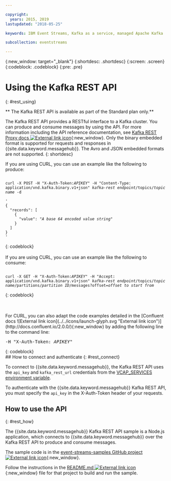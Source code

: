 ```yaml
---

copyright:
  years: 2015, 2019
lastupdated: "2018-05-25"

keywords: IBM Event Streams, Kafka as a service, managed Apache Kafka

subcollection: eventstreams

---
```


{:new_window: target="_blank"}
{:shortdesc: .shortdesc}
{:screen: .screen}
{:codeblock: .codeblock}
{:pre: .pre}

# Using the Kafka REST API
{: #rest_using}

** The Kafka REST API is available as part of the Standard plan only.**
<br/>

The Kafka REST API provides a RESTful interface to a Kafka
cluster. You can produce and consume messages by using the
API. For more information including the API reference documentation, see [Kafka REST Proxy docs ![External link icon](../../icons/launch-glyph.svg "External link icon")](https://docs.confluent.io/2.0.0/kafka-rest/docs/index.html){:new_window}. Only the binary embedded format is supported for requests and responses in {{site.data.keyword.messagehub}}. The Avro and JSON embedded formats are not supported.
{: shortdesc}

If you are using CURL, you can use an example like the following to produce:
<pre class="pre"><code>
curl -X POST -H "X-Auth-Token:<var class="keyword varname">APIKEY</var>" -H "Content-Type: application/vnd.kafka.binary.v1+json" <var class="keyword varname">kafka-rest endpoint</var>/topics/<var class="keyword varname">topic name</var> -d 

'
{
  "records": [
    {
      "value": "<var class="keyword varname">A base 64 encoded value string</var>"
    }
  ]
}
'
</code></pre>
{: codeblock}
<br/>
<br/>
If you are using CURL, you can use an example like the following to consume:
<pre class="pre"><code>
curl -X GET -H "X-Auth-Token:<var class="keyword varname">APIKEY</var>" -H "Accept: application/vnd.kafka.binary.v1+json" <var class="keyword varname">kafka-rest endpoint</var>/topics/<var class="keyword varname">topic name</var>/partitions/<var class="keyword varname">partition ID</var>/messages?offset=<var class="keyword varname">offset to start from</var>
</code></pre>
{: codeblock}

<br/>
<br/>
For CURL, you can also adapt the code
examples detailed in the [Confluent docs ![External link icon](../../icons/launch-glyph.svg "External link icon")](http://docs.confluent.io/2.0.0/){:new_window} by adding the following line to the command line:
<pre class="pre">-H "X-Auth-Token: <var class="keyword varname">APIKEY</var>"</pre>
{: codeblock}

<br/>
## How to connect and authenticate
{: #rest_connect}

<!-- info was in eventstreams066.md -->

To connect to {{site.data.keyword.messagehub}}, the Kafka REST API uses the <code>api_key</code> and <code>kafka_rest_url</code>
credentials from the [VCAP_SERVICES environment variable](/docs/services/EventStreams?topic=eventstreams-connecting#connect_standard_cf).

To authenticate with the {{site.data.keyword.messagehub}} Kafka REST API, you must specify the <code>api_key</code> in the X-Auth-Token header of your requests.


## How to use the API
{: #rest_how}

<!-- info was in eventstreams097.md -->

The {{site.data.keyword.messagehub}} Kafka REST API sample is a Node.js application, which connects to {{site.data.keyword.messagehub}} over the Kafka REST API to produce and consume messages.

The sample code is in the [event-streams-samples GitHub project ![External link icon](../../icons/launch-glyph.svg "External link icon")](https://github.com/ibm-messaging/event-streams-samples/tree/master/kafka-nodejs-console-sample){:new_window}.

Follow the instructions in the [README.md ![External link icon](../../icons/launch-glyph.svg "External link icon")](https://github.com/ibm-messaging/event-streams-samples/tree/master/kafka-nodejs-console-sample){:new_window} file for that project to build and run the sample.





